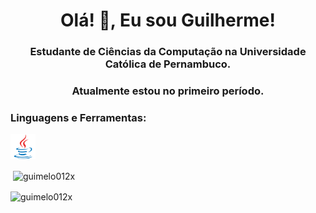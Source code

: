 <h1 align="center">Olá! 👋, Eu sou Guilherme!</h1>
<h3 align="center">Estudante de Ciências da Computação na Universidade Católica de Pernambuco. </h3>
<h3 align="center">Atualmente estou no primeiro período.</h3>


<p align="left">
</p>

<h3 align="left">Linguagens e Ferramentas:</h3>



<p align="left"> <a href="https://www.java.com" target="_blank" rel="noreferrer"> <img src="https://raw.githubusercontent.com/devicons/devicon/master/icons/java/java-original.svg" alt="java" width="40" height="40"/> </a> </p>








<p>&nbsp;<img align="center" src="https://github-readme-stats.vercel.app/api?username=guimelo012x&show_icons=true&locale=en" alt="guimelo012x" /></p>



<p><img align="center" src="https://github-readme-streak-stats.herokuapp.com/?user=guimelo012x&" alt="guimelo012x" /></p>
